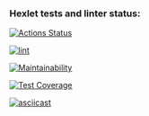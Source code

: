 ### Hexlet tests and linter status:
[![Actions Status](https://github.com/PaulKuznetsov3/frontend-project-46/workflows/hexlet-check/badge.svg)](https://github.com/PaulKuznetsov3/frontend-project-46/actions)

[![lint](https://github.com/PaulKuznetsov3/frontend-project-46/actions/workflows/lint.yml/badge.svg)](https://github.com/PaulKuznetsov3/frontend-project-46/actions/workflows/lint.yml)

[![Maintainability](https://api.codeclimate.com/v1/badges/848d57dff52a27eefa0d/maintainability)](https://codeclimate.com/github/PaulKuznetsov3/frontend-project-46/maintainability)

[![Test Coverage](https://api.codeclimate.com/v1/badges/848d57dff52a27eefa0d/test_coverage)](https://codeclimate.com/github/PaulKuznetsov3/frontend-project-46/test_coverage)

[![asciicast](https://asciinema.org/a/gdRdyXY2ushlfXzgv5xl9hGA5.svg)](https://asciinema.org/a/gdRdyXY2ushlfXzgv5xl9hGA5)